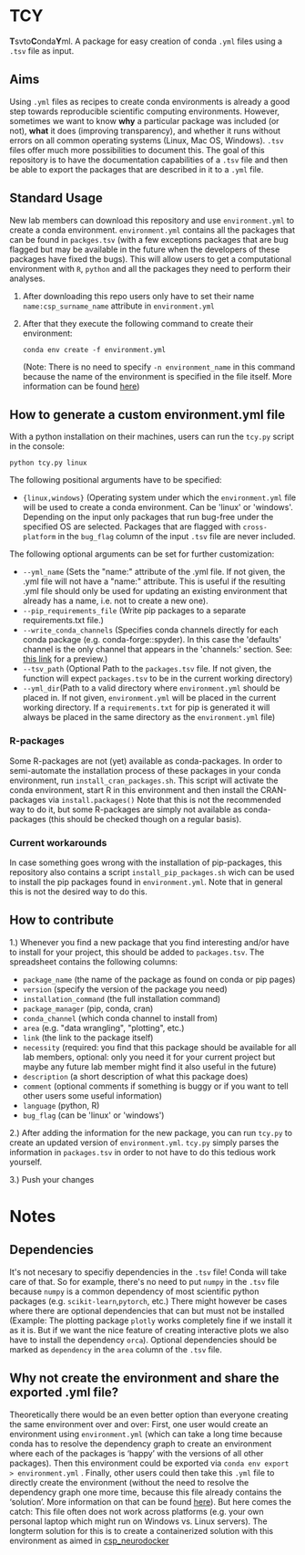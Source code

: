 # TCY
**T**svto**C**onda**Y**ml. A package for easy creation of conda `.yml` files using a `.tsv` file as input.
## Aims
Using `.yml` files as recipes to create conda environments is already a good step towards reproducible scientific computing environments. However, sometimes we want to know **why** a particular package was included (or not), **what** it does (improving transparency), and whether it runs without errors on all common operating systems (Linux, Mac OS, Windows). `.tsv` files offer much more possibilities to document this. The goal of this repository is to have the documentation capabilities of a `.tsv` file and then be able to export the packages that are described in it to a `.yml` file.
## Standard Usage
New lab members can download this repository and use `environment.yml` to create a conda environment. `environment.yml`  contains all the packages that can be found in `packges.tsv` (with a few exceptions packages that are bug flagged but may be available in the future when the developers of these packages have fixed the bugs). This will allow users to get a computational environment with `R`,  `python` and all the packages they need to perform their analyses.

 1. After downloading this repo users only have to set their name
    `name:csp_surname_name` attribute in `environment.yml`
 2. After that they execute the following command to create their
    environment:

    `conda env create -f environment.yml`

    (Note: There is no need to specify `-n environment_name` in this command because the
    name of the environment is specified in the file itself. More
    information can be found
    [here](https://docs.conda.io/projects/conda/en/latest/user-guide/tasks/manage-environments.html#creating-an-environment-from-an-environment-yml-file))

## How to generate a custom environment.yml file
With a python installation on their machines, users can run the  `tcy.py` script in the console:

 `python tcy.py linux`

The following positional arguments have to be specified:

- `{linux,windows}` (Operating system under which the `environment.yml` file will be used to create a conda environment. Can be 'linux' or 'windows'. Depending on the input only packages that run bug-free under the specified OS are  selected. Packages that are flagged with `cross-platform` in the `bug_flag` column of the input `.tsv` file are never included.

The following optional arguments can be set for further customization:
- `--yml_name` (Sets the \"name:\" attribute of the .yml file. If not given, the .yml file will not have a \"name:\" attribute. This is useful if the resulting .yml file should only be used for updating an existing environment that already has a name, i.e. not to create a new one).
- `--pip_requirements_file` (Write pip packages to a separate requirements.txt file.)
- `--write_conda_channels` (Specifies conda channels directly for each conda package (e.g. conda-forge::spyder). In this case the \'defaults\' channel is the only channel that appears in the \'channels:\' section. See: [this link](https://stackoverflow.com/a/65983247/8792159) for a preview.)
- `--tsv_path` (Optional Path to the `packages.tsv` file. If not given, the function will expect  `packages.tsv` to be in the current working directory)
- `--yml_dir`(Path to a valid directory where `environment.yml` should be placed in. If not given, `environment.yml` will  be placed in the current working directory. If a `requirements.txt` for pip is generated it will always be placed in the same directory  as the `environment.yml` file)

### R-packages
Some R-packages are not (yet) available as conda-packages. In order to semi-automate the installation process of these packages in your conda environment, run `install_cran_packages.sh`. This script will activate the conda environment, start R in this environment and then install the CRAN-packages via `install.packages()` Note that this is not the recommended way to do it, but some R-packages are simply not available as conda-packages (this should be checked though on a regular basis).

### Current workarounds
In case something goes wrong with the installation of pip-packages, this repository also contains a script `install_pip_packages.sh` wich can be used to install the pip packages found in `environment.yml`. Note that in general this is not the desired way to do this.
## How to contribute
1.) Whenever you find a new package that you find interesting and/or have to install for your project, this should be added to `packages.tsv`. The spreadsheet contains the following columns:

- `package_name` (the name of the package as found on conda or pip pages)
- `version` (specify the version of the package you need)
- `installation_command` (the full installation command)
- `package_manager` (pip, conda, cran)
- `conda_channel` (which conda channel to install from)
- `area` (e.g. "data wrangling", "plotting", etc.)
- `link` (the link to the package itself)
- `necessity` (required: you find that this package should be available for all lab members, optional: only you need it for your current project but maybe any future lab member might find it also useful in the future)
- `description` (a short description of what this package does)
- `comment` (optional comments if something is buggy or if you want to tell other users some useful information)
- `language` (python, R)
- `bug_flag` (can be 'linux' or 'windows')

2.) After adding the information for the new package, you can run `tcy.py` to create an updated version of `environment.yml`. `tcy.py` simply parses the information in `packages.tsv` in order to not have to do this tedious work yourself.

3.) Push your changes

# Notes
## Dependencies

It's not necesary to specifiy dependencies in the `.tsv` file! Conda will take care of that. So for example, there's no need to put `numpy` in the `.tsv` file because `numpy` is a common dependency of most scientific python packages (e.g. `scikit-learn`,`pytorch`, etc.) There might however be cases where there are optional dependencies that can but must not be installed (Example: The plotting package `plotly` works completely fine if we install it as it is. But if we want the nice feature of creating interactive plots we also have to install the dependency `orca`). Optional dependencies should be marked as `dependency` in the `area` column of the `.tsv` file.

## Why not create the  environment and share the exported .yml file?
Theoretically there would be an even better option than everyone creating the same environment over and over: First, one user would create an environment using `environment.yml` (which can take a long time because conda has to resolve the dependency graph to create an environment where each of the packages is ‘happy’ with the versions of all other packages). Then this environment could be exported via `conda env export > environment.yml` . Finally, other users could then take this `.yml` file to directly create the environment (without the need to resolve the dependency graph one more time, because this file already contains the ‘solution’. More information on that can be found [here](https://docs.conda.io/projects/conda/en/latest/user-guide/tasks/manage-environments.html#exporting-the-environment-yml-file)). But here comes the catch: This file often does not work across platforms (e.g. your own personal laptop which might run on Windows vs. Linux servers). The longterm solution for this is to create a containerized solution with this environment as aimed in [csp_neurodocker](https://github.com/JohannesWiesner/csp_neurodocker)
